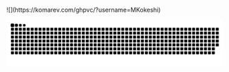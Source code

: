 </br>
![](https://komarev.com/ghpvc/?username=MKokeshi)

![github contribution grid snake animation](https://raw.githubusercontent.com/platane/platane/output/github-contribution-grid-snake.svg)
